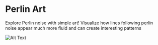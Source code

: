 # Perlin Art

Explore Perlin noise with simple art! Visualize how lines following perlin noise appear much more fluid
and can create interesting patterns

![Alt Text](https://media.giphy.com/media/vFKqnCdLPNOKc/giphy.gif)